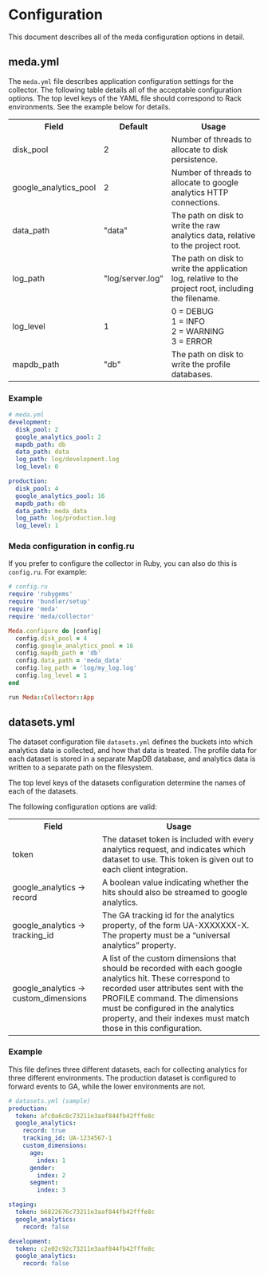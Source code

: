# Configuration

This document describes all of the meda configuration options in detail.

## meda.yml

The `meda.yml` file describes application configuration settings for the collector. The following table details all of the acceptable configuration options. The top level keys of the YAML file should correspond to Rack environments. See the example below for details.

<!-- Markdown tables are hairy. Do it HTML -->
<table>
  <tr>
    <th>Field</th>
    <th>Default</th>
    <th>Usage</th>
  </tr>
  <tr>
    <td>disk_pool</td>
    <td>2</td>
    <td>Number of threads to allocate to disk persistence.</td>
  </tr>
  <tr>
    <td>google_analytics_pool</td>
    <td>2</td>
    <td>Number of threads to allocate to google analytics HTTP connections.</td>
  </tr>
  <tr>
    <td>data_path</td>
    <td>"data"</td>
    <td>The path on disk to write the raw analytics data, relative to the project root.</td>
  </tr>
  <tr>
    <td>log_path</td>
    <td>"log/server.log"</td>
    <td>The path on disk to write the application log, relative to the project root, including the filename.</td>
  </tr>
  <tr>
    <td>log_level</td>
    <td>1</td>
    <td>
      0 = DEBUG<br/>
      1 = INFO<br/>
      2 = WARNING<br/>
      3 = ERROR<br/>
    </td>
  </tr>
  <tr>
    <td>mapdb_path</td>
    <td>"db"</td>
    <td>The path on disk to write the profile databases.</td>
  </tr>
</table>

### Example

```yaml
# meda.yml
development:
  disk_pool: 2
  google_analytics_pool: 2
  mapdb_path: db
  data_path: data
  log_path: log/development.log
  log_level: 0

production:
  disk_pool: 4
  google_analytics_pool: 16
  mapdb_path: db
  data_path: meda_data
  log_path: log/production.log
  log_level: 1
```

### Meda configuration in config.ru

If you prefer to configure the collector in Ruby, you can also do this is `config.ru`. For example:

```ruby
# config.ru
require 'rubygems'
require 'bundler/setup'
require 'meda'
require 'meda/collector'

Meda.configure do |config|
  config.disk_pool = 4
  config.google_analytics_pool = 16
  config.mapdb_path = 'db'
  config.data_path = 'meda_data'
  config.log_path = 'log/my_log.log'
  config.log_level = 1
end

run Meda::Collector::App
```

## datasets.yml

The dataset configuration file `datasets.yml` defines the buckets into which analytics data is collected, and how that data is treated. The profile data for each dataset is stored in a separate MapDB database, and analytics data is written to a separate path on the filesystem.

The top level keys of the datasets configuration determine the names of each of the datasets.

The following configuration options are valid:

<!-- Markdown tables are hairy. Do it HTML -->
<table>
  <tr>
    <th>Field</th>
    <th>Usage</th>
  </tr>
  <tr>
    <td>token</td>
    <td>
      The dataset token is included with every analytics request, and indicates which dataset to use. This token is given out to each client integration.
    </td>
  </tr>
  <tr>
    <td>google_analytics -> record</td>
    <td>
      A boolean value indicating whether the hits should also be streamed to google analytics.
    </td>
  </tr>
  <tr>
    <td>google_analytics -> tracking_id</td>
    <td>
      The GA tracking id for the analytics property, of the form UA-XXXXXXX-X. The property must  be a “universal analytics” property.
    </td>
  </tr>
  <tr>
    <td>google_analytics ->
custom_dimensions</td>
    <td>
      A list of the custom dimensions that should be recorded with each google analytics hit. These correspond to recorded user attributes sent with the PROFILE command. The dimensions must be configured in the analytics property, and their indexes must match those in this configuration.
    </td>
  </tr>
</table>

### Example

This file defines three different datasets, each for collecting analytics for three different environments. The production dataset is configured to forward events to GA, while the lower environments are not.

```yaml
# datasets.yml (sample)
production:
  token: afc0a6c8c73211e3aaf844fb42fffe8c
  google_analytics:
    record: true
    tracking_id: UA-1234567-1
    custom_dimensions:
      age:
        index: 1
      gender:
        index: 2
      segment:
        index: 3

staging:
  token: b6822676c73211e3aaf844fb42fffe8c
  google_analytics:
    record: false

development:
  token: c2e02c92c73211e3aaf844fb42fffe8c
  google_analytics:
    record: false
```
